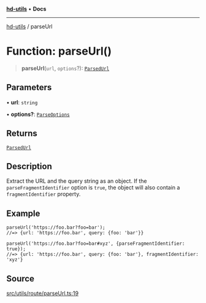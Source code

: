 [**hd-utils**](../README.md) • **Docs**

***

[hd-utils](../globals.md) / parseUrl

# Function: parseUrl()

> **parseUrl**(`url`, `options`?): [`ParsedUrl`](../type-aliases/ParsedUrl.md)

## Parameters

• **url**: `string`

• **options?**: [`ParseOptions`](../type-aliases/ParseOptions.md)

## Returns

[`ParsedUrl`](../type-aliases/ParsedUrl.md)

## Description

Extract the URL and the query string as an object.
If the `parseFragmentIdentifier` option is `true`, the object will also contain a `fragmentIdentifier` property.

## Example

```
parseUrl('https://foo.bar?foo=bar');
//=> {url: 'https://foo.bar', query: {foo: 'bar'}}

parseUrl('https://foo.bar?foo=bar#xyz', {parseFragmentIdentifier: true});
//=> {url: 'https://foo.bar', query: {foo: 'bar'}, fragmentIdentifier: 'xyz'}
```

## Source

[src/utils/route/parseUrl.ts:19](https://github.com/AhmadHddad/h-utils/blob/b1dfa95e218c9605f39fc234662ef50e62fadcb8/src/utils/route/parseUrl.ts#L19)
